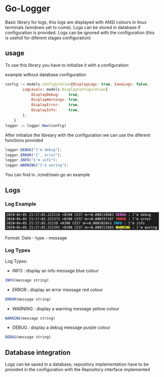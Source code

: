 # Go-Logger

Basic library for logs, this logs are displayed with ANSI colours in linux terminals (windows yet to come).
Logs can be stored in database if configuration is provided.
Logs can be ignored with the configuration (this is usefull for diferent stages configuration)

## usage

To use this library you have to initialize it with a configuration:

example without database configuration

```javascript
config := models.Configuration{DisplayLogs: true, SaveLogs: false,
		LogLevels: models.DisplayConfiguration{
			DisplayDebug:    true,
			DisplayWarnings: true,
			DisplayError:    true,
			DisplayInfo:     true,
		},
    }
logger := logger.New(config)
```

After initialize the libreary with the configuration we can use the diferent functions provided

```javascript
logger.DEBUG("I'm debug");
logger.ERROR("I', error");
logger.INFO("I'm info");
logger.WARNING("I'm waring");
```

You can find in ./cmd/main.go an example

## Logs

### Log Example

![alt text](./doc/errors-example.png)

Format: Date - type - message

### Log Types

Log Types:

- INFO : display an info message blue colour

```javascript
INFO(message string)
```

- ERROR : display an error message red colour

```javascript
ERROR(message string)
```

- WARNING : display a warning message yellow colour

```javascript
WARNING(message string)
```

- DEBUG : display a debug message purple colour

```javascript
DEBUG(message string)
```

## Database integration

Logs can be saved in a database, repository implementation have to be provided in the configuration with the Repository interface implemented
